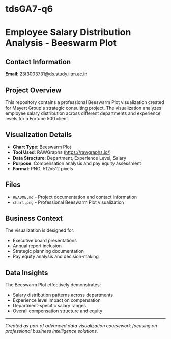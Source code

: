 # tdsGA7-q6
# Employee Salary Distribution Analysis - Beeswarm Plot

## Contact Information
**Email**: 23f3003731@ds.study.iitm.ac.in

## Project Overview
This repository contains a professional Beeswarm Plot visualization created for Mayert Group's strategic consulting project. The visualization analyzes employee salary distribution across different departments and experience levels for a Fortune 500 client.

## Visualization Details
- **Chart Type**: Beeswarm Plot
- **Tool Used**: RAWGraphs (https://rawgraphs.io/)
- **Data Structure**: Department, Experience Level, Salary
- **Purpose**: Compensation analysis and pay equity assessment
- **Format**: PNG, 512x512 pixels

## Files
- `README.md` - Project documentation and contact information
- `chart.png` - Professional Beeswarm Plot visualization

## Business Context
The visualization is designed for:
- Executive board presentations
- Annual report inclusion
- Strategic planning documentation
- Pay equity analysis and decision-making

## Data Insights
The Beeswarm Plot effectively demonstrates:
- Salary distribution patterns across departments
- Experience level impact on compensation
- Department-specific salary ranges
- Overall compensation structure and equity

---
*Created as part of advanced data visualization coursework focusing on professional business intelligence solutions.*
